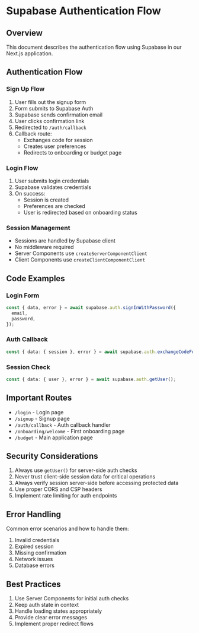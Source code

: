 # Supabase Authentication Flow

## Overview
This document describes the authentication flow using Supabase in our Next.js application.

## Authentication Flow

### Sign Up Flow
1. User fills out the signup form
2. Form submits to Supabase Auth
3. Supabase sends confirmation email
4. User clicks confirmation link
5. Redirected to `/auth/callback`
6. Callback route:
   - Exchanges code for session
   - Creates user preferences
   - Redirects to onboarding or budget page

### Login Flow
1. User submits login credentials
2. Supabase validates credentials
3. On success:
   - Session is created
   - Preferences are checked
   - User is redirected based on onboarding status

### Session Management
- Sessions are handled by Supabase client
- No middleware required
- Server Components use `createServerComponentClient`
- Client Components use `createClientComponentClient`

## Code Examples

### Login Form
```typescript
const { data, error } = await supabase.auth.signInWithPassword({
  email,
  password,
});
```

### Auth Callback
```typescript
const { data: { session }, error } = await supabase.auth.exchangeCodeForSession(code);
```

### Session Check
```typescript
const { data: { user }, error } = await supabase.auth.getUser();
```

## Important Routes

- `/login` - Login page
- `/signup` - Signup page
- `/auth/callback` - Auth callback handler
- `/onboarding/welcome` - First onboarding page
- `/budget` - Main application page

## Security Considerations

1. Always use `getUser()` for server-side auth checks
2. Never trust client-side session data for critical operations
3. Always verify session server-side before accessing protected data
4. Use proper CORS and CSP headers
5. Implement rate limiting for auth endpoints

## Error Handling

Common error scenarios and how to handle them:
1. Invalid credentials
2. Expired session
3. Missing confirmation
4. Network issues
5. Database errors

## Best Practices

1. Use Server Components for initial auth checks
2. Keep auth state in context
3. Handle loading states appropriately
4. Provide clear error messages
5. Implement proper redirect flows 